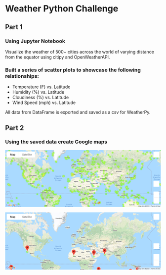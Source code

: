 # Weather Python Challenge

## Part 1
### Using Jupyter Notebook
Visualize the weather of 500+ cities across the world of varying distance from the equator using citipy and OpenWeatherAPI. 

### Built a series of scatter plots to showcase the following relationships:
* Temperature (F) vs. Latitude
* Humidity (%) vs. Latitude
* Cloudiness (%) vs. Latitude
* Wind Speed (mph) vs. Latitude

All data from DataFrame is exported and saved as a csv for WeatherPy.

## Part 2
### Using the saved data create Google maps

![alt text](https://github.com/inkosi-codes/python-api-challenge/blob/main/VacationPy/Resources/heatmap.png)

![alt text](https://github.com/inkosi-codes/python-api-challenge/blob/main/VacationPy/Resources/heatmap_wpindata.png)